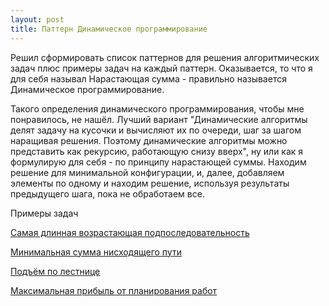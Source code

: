 ```yaml
---
layout: post
title: Паттерн Динамическое программирование
---
```


Решил сформировать список паттернов для решения алгоритмических задач плюс примеры задач на каждый паттерн. Оказывается, то что я для себя называл Нарастающая сумма - правильно называется Динамическое программирование.

Такого определения динамического программирования, чтобы мне понравилось, не нашёл. Лучший вариант "Динамические алгоритмы делят задачу на кусочки и вычисляют их по очереди, шаг за шагом наращивая решения. Поэтому динамические алгоритмы можно представить как рекурсию, работающую снизу вверх", ну или как я формулирую для себя - по принципу нарастающей суммы. Находим решение для минимальной конфигурации, и, далее, добавляем элементы по одному и находим решение, используя результаты предыдущего шага, пока не обработаем все.

Примеры задач

[Самая длинная возрастающая подпоследовательность](https://leetcode.com/problems/longest-increasing-subsequence/)

[Минимальная сумма нисходящего пути](https://leetcode.com/problems/minimum-falling-path-sum/)

[Подъём по лестнице](https://leetcode.com/problems/climbing-stairs/)

[Максимальная прибыль от планирования работ](https://leetcode.com/problems/maximum-profit-in-job-scheduling/)

